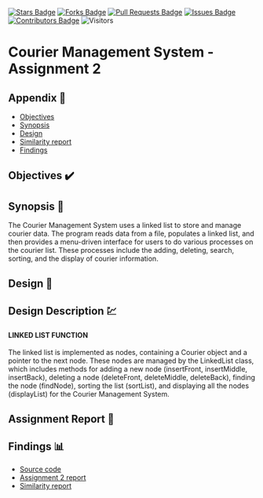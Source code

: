 [![Stars Badge](https://img.shields.io/github/stars/jjn7702/SECJ2013-DSA)](https://github.com/jjn7702/SECJ2013-DSA/Submission/Sample/stargazers)
[![Forks Badge](https://img.shields.io/github/forks/jjn7702/SECJ2013-DSA)](https://github.com/jjn7702/SECJ2013-DSA/Submission/Sample/network/members)
[![Pull Requests Badge](https://img.shields.io/github/issues-pr/jjn7702/SECJ2013-DSA)](https://github.com/jjn7702/SECJ2013-DSA/Submission/Sample/pulls)
[![Issues Badge](https://img.shields.io/github/issues/jjn7702/SECJ2013-DSA)](https://github.com/jjn7702/SECJ2013-DSA/Submission/Sample/issues)
[![Contributors Badge](https://img.shields.io/github/contributors/jjn7702/SECJ2013-DSA?color=2b9348)](https://github.com/jjn7702/SECJ2013-DSA/Submission/Sample/graphs/contributors)
![Visitors](https://api.visitorbadge.io/api/visitors?path=https%3A%2F%2Fgithub.com%2Fjjn7702%2FSECJ2013-DSA%2FSubmission%2FSample&labelColor=%23d9e3f0&countColor=%23697689&style=flat)

# Courier Management System - Assignment 2

## Appendix :red_circle:

- [Objectives](#Objectives)
- [Synopsis](#synopsis)
- [Design](#design)
- [Similarity report](#report)
- [Findings](#findings)

## Objectives <a name="objectives"></a> :heavy_check_mark:

## Synopsis <a name="synopsis"></a> 📝
The Courier Management System uses a linked list to store and manage courier data. The program reads data from a file, populates a linked list, and then provides a menu-driven interface for users to do various processes on the courier list. These processes include the adding, deleting, search, sorting, and the display of courier information.

## Design <a name="design"></a> 🎨

## Design Description 💹

#### LINKED LIST FUNCTION

The linked list is implemented as nodes, containing a Courier object and a pointer to the next node. These nodes are managed by the LinkedList class, which includes methods for adding a new node (insertFront, insertMiddle, insertBack), deleting a node (deleteFront, deleteMiddle, deleteBack), finding the node (findNode), sorting the list (sortList), and displaying all the nodes (displayList) for the Courier Management System.




## Assignment Report <a name="report"></a> 🔔

## Findings <a name="findings"></a>📊

- [Source code]()
- [Assignment 2 report]()
- [Similarity report]()

